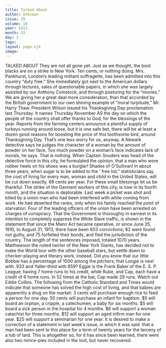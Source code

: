 ```yaml
---
title: Talked About 
author: Unknown 
issue: 29
volume: 10
year: 1913
month: 33
day: 2
tags:
layout: page.njk
image:
---
```

TALKED ABOUT    They are not all gone yet.    Just as we thought, the boot blacks are on a strike in New York. Ten cents, or nothing doing.    Mrs. Pankhurst, London’s leading militant suffragette, has been admitted into this country “duty free.” She immediately got next to the American dollars through lectures, sales of questionable papers, in which she was largely assisted by our Anthony Comstock, and through posturing for the “movies.” We are giving her a great deal more consideration, than that accorded by the British government to our own shining example of “moral turpitude,” Mr. Harry Thaw.    President Wilson issued his Thanksgiving Day proclamation last Thursday. It names Thursday November AS the day on which the people of the country shall offer thanks to God, for the blessings of the year.    Reports from the farming centers announce a plentiful supply of turkeys running around loose, but it is one safe bet, there will be at least a dozen good reasons for boosting the price of this toothsome bird, around Thanksgiving Day. That’s one less worry for us, anyway.    A Newark detective says he judges the character of a woman by the amount of powder on her face. Too much powder on a woman’s face indicates lack of morals, he says.    That is nothing. When Captain Souders was head of the detective force in this city, he formulated the opinion, that a man who wore rubber heels on his shoes was a burglar! Shades of O'Sullivan!    In about three years, when sugar is to be added to the ‘ free list,” statisticians say, the cost of living for every man, woman and child in the United States, will be cut down exactly, 66 cents per year.    For these small blessings let us be thankful.    The strike of the Garment workers of this city, is now in its fourth month, and the situation is deplorable. Last week a picket was shot and killed by a union man who had been interfered with while coming from work. He had deserted the ranks, only when his family reached the point of starvation.    Four of the leading officers of the union have been arrested on charges of conspiracy.    That the Government is thoroughly in earnest in its intention to completely suppress the White Slave traffic, is shown in the statement that since the Mann Act became operative, or since June 25, 1910, to August 31, 1913, there have been 603 convictions; 82 were found not guilty, and 75 forfeited their bonds, and fled the jurisdiction of the country. The length of the sentences imposed, totaled 1070 years.    Matthewson the noted twirler of the New York Giants, has decided not to make the World tour with the other baseball stars, but settle down to checker-playing and literary work, instead.    Did you know that our little Bobbie has a percentage of 1000 among the pitchers; that Longie is next with .933 and Yaller-third with 859?    Eggie is the Frank Baker of the E. S. P. League, having 7 home runs to his credit, while Rube, and Cap, each have a credit of 6 home runs. In 52 times at the bat, Cap made 29 runs. Watch out Eddie Collins.    The following from the Catholic Standard and Times would indicate that someone has solved the high cost of living, and that babies are apparently a drug on the market:    3 cents will purchase enough rice to feed a person for one day.    50 cents will purchase an infant for baptism.    $5 will board an orphan, a cripple, a catechumen, a baby for six months.    $5 will board a sick person in the hospital for 4 months.    $6 will support a woman catechist for three months.   $12 will support an aged infirm man for one year.    $25 will support a seminarian for one year.    It is desired to make a correction of a statement in last week’s issue, in which it was said. that a man had been sent to this place for a term of twenty years for the larceny of a tub of lard. This is altogether so, for it has since been learned, there were also two mince-pies included in the loot, but never recovered.




